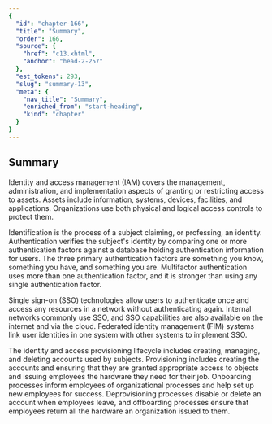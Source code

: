 ```yaml
---
{
  "id": "chapter-166",
  "title": "Summary",
  "order": 166,
  "source": {
    "href": "c13.xhtml",
    "anchor": "head-2-257"
  },
  "est_tokens": 293,
  "slug": "summary-13",
  "meta": {
    "nav_title": "Summary",
    "enriched_from": "start-heading",
    "kind": "chapter"
  }
}
---
```

## Summary

Identity and access management (IAM) covers the management, administration, and implementation aspects of granting or restricting access to assets. Assets include information, systems, devices, facilities, and applications. Organizations use both physical and logical access controls to protect them.

Identification is the process of a subject claiming, or professing, an identity. Authentication verifies the subject's identity by comparing one or more authentication factors against a database holding authentication information for users. The three primary authentication factors are something you know, something you have, and something you are. Multifactor authentication uses more than one authentication factor, and it is stronger than using any single authentication factor.

Single sign-on (SSO) technologies allow users to authenticate once and access any resources in a network without authenticating again. Internal networks commonly use SSO, and SSO capabilities are also available on the internet and via the cloud. Federated identity management (FIM) systems link user identities in one system with other systems to implement SSO.

The identity and access provisioning lifecycle includes creating, managing, and deleting accounts used by subjects. Provisioning includes creating the accounts and ensuring that they are granted appropriate access to objects and issuing employees the hardware they need for their job. Onboarding processes inform employees of organizational processes and help set up new employees for success. Deprovisioning processes disable or delete an account when employees leave, and offboarding processes ensure that employees return all the hardware an organization issued to them.

